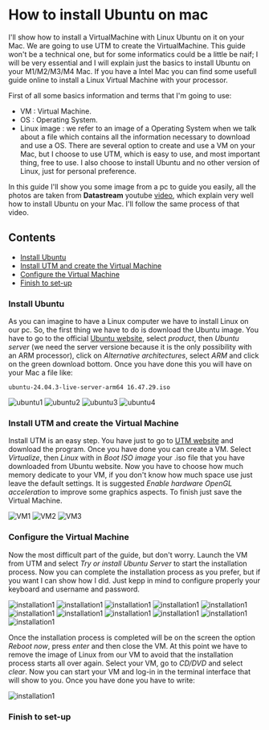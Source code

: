 # How to install Ubuntu on mac

I'll show how to install a VirtualMachine with Linux Ubuntu on it on your Mac. We are going to use UTM to create the VirtualMachine. This guide won't be a technical one, but for some informatics could be a little be naif; I will be very essential and I will explain just the basics to install Ubuntu on your M1/M2/M3/M4 Mac. If you have a Intel Mac you can find some usefull guide online to install a Linux Virtual Machine with your processor. <br>

First of all some basics information and terms that I'm going to use:
- VM : Virtual Machine.
- OS : Operating System.
- Linux image : we refer to an image of a Operating System when we talk about a file which contains all the information necessary to download and use a OS.
There are several option to create and use a VM on your Mac, but I choose to use UTM, which is easy to use, and most important thing, free to use. I also choose to install Ubuntu and no other version of Linux, just for personal preference. <br>

In this guide I'll show you some image from a pc to guide you easily, all the photos are taken from **Datastream** youtube [video](https://www.youtube.com/watch?v=1PL-0-5BNXs), which explain very well how to install Ubuntu on your Mac. I'll follow the same process of that video.


## Contents
- [Install Ubuntu](#Install-Ubuntu)
- [Install UTM and create the Virtual Machine](#Install-UTM-and-create-the-Virtual-Machine)
- [Configure the Virtual Machine](#Configure-the-Virtual-Machine)
- [Finish to set-up](#Finish-to-set-up)


### Install Ubuntu

As you can imagine to have a Linux computer we have to install Linux on our pc. So, the first thing we have to do is download the Ubuntu image. You have to go to the official [Ubuntu website](https://ubuntu.com/), select *product*, then *Ubuntu server* (we need the server versione because it is the only possibility with an ARM processor), click on *Alternative architectures*, select *ARM* and click on the green download bottom. Once you have done this you will have on your Mac a file like:
```
ubuntu-24.04.3-live-server-arm64 16.47.29.iso
```

![ubuntu1](/image/ubuntu1.png)
![ubuntu2](/image/ubuntu2.png)
![ubuntu3](/image/ubuntu3.png)
![ubuntu4](/image/ubuntu4.png)

### Install UTM and create the Virtual Machine

Install UTM is an easy step. You have just to go to [UTM website](https://mac.getutm.app/) and download the program. Once you have done you can create a VM. Select *Virtualize*, then *Linux* with in *Boot ISO image* your .iso file that you have downloaded from Ubuntu website. Now you have to choose how much memory dedicate to your VM, if you don't know how much space use just leave the default settings. It is suggested *Enable hardware OpenGL acceleration* to improve some graphics aspects. To finish just save the Virtual Machine.

![VM1](/image/VM1.png)
![VM2](/image/VM2.png)
![VM3](/image/VM3.png)


### Configure the Virtual Machine

Now the most difficult part of the guide, but don't worry. Launch the VM from UTM and select *Try or install Ubuntu Server* to start the installation process. Now you can complete the installation process as you prefer, but if you want I can show how I did. Just kepp in mind to configure properly your keyboard and username and password.

![installation1](/image/installation1.png)
![installation1](/image/installation2.png)
![installation1](/image/installation3.png)
![installation1](/image/installation4.png)
![installation1](/image/installation5.png)
![installation1](/image/installation6.png)
![installation1](/image/installation7.png)
![installation1](/image/installation8.png)
![installation1](/image/installation9.png)
![installation1](/image/installation10.png)
![installation1](/image/installation11.png)

Once the installation process is completed will be on the screen the option *Reboot now*, press *enter* and then close the VM. At this point we have to remove the image of Linux from our VM to avoid that the installation process starts all over again. Select your VM, go to *CD/DVD* and select *clear*. Now you can start your VM and log-in in the terminal interface that will show to you. Once you have done you have to write:

![installation1](/image/installation12.png)










### Finish to set-up

